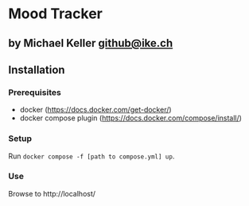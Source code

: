 # Mood Tracker
## by Michael Keller <github@ike.ch>

## Installation

### Prerequisites

- docker (https://docs.docker.com/get-docker/)
- docker compose plugin (https://docs.docker.com/compose/install/)

### Setup

Run `docker compose -f [path to compose.yml] up`.

### Use

Browse to http://localhost/
